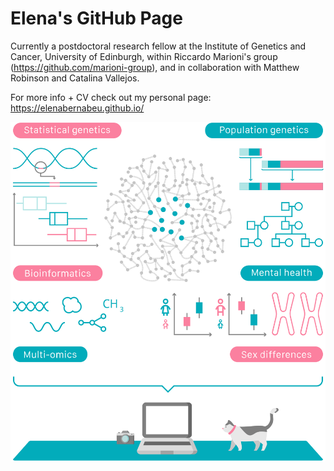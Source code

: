 # Elena's GitHub Page

Currently a postdoctoral research fellow at the Institute of Genetics and Cancer, University of Edinburgh, within Riccardo Marioni's group (https://github.com/marioni-group), and in collaboration with Matthew Robinson and Catalina Vallejos.

For more info + CV check out my personal page: https://elenabernabeu.github.io/

<p style="text-align:center;">
  <source 
    media="(min-width: 600px)"
    srcset="science_banner_withperson_2.svg">
  <img src="science_banner_withperson_vertical_2.svg">
</p>
